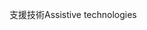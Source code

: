 <span data-ttu-id="9a2a7-101">支援技術</span><span class="sxs-lookup"><span data-stu-id="9a2a7-101">Assistive technologies</span></span>